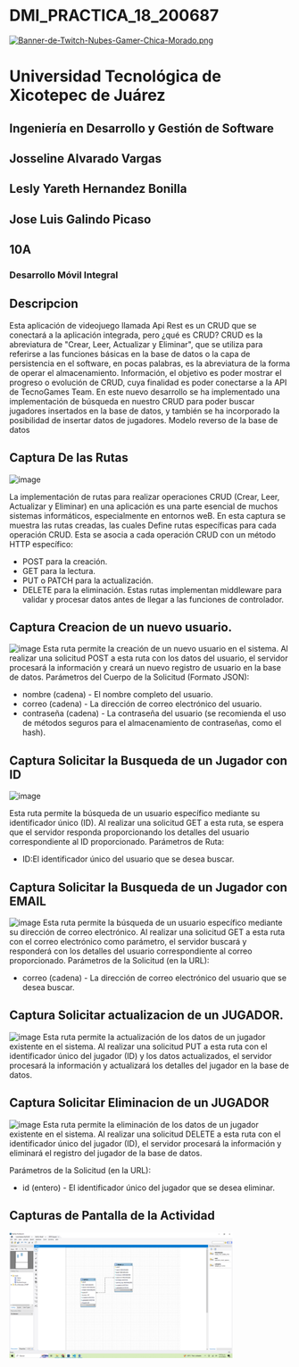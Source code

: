 # DMI_PRACTICA_18_200687


[![Banner-de-Twitch-Nubes-Gamer-Chica-Morado.png](https://i.postimg.cc/15q3LFXF/Banner-de-Twitch-Nubes-Gamer-Chica-Morado.png)](https://postimg.cc/MvzwBvyZ)

# Universidad Tecnológica de Xicotepec de Juárez

## Ingeniería en Desarrollo y Gestión de Software
## Josseline Alvarado Vargas
## Lesly Yareth Hernandez Bonilla
## Jose Luis Galindo Picaso
## 10A
### Desarrollo Móvil Integral

## Descripcion

Esta aplicación de videojuego llamada Api Rest es un CRUD que se conectará a la aplicación integrada, pero ¿qué es CRUD? CRUD es la abreviatura de "Crear, Leer, Actualizar y Eliminar", que se utiliza para referirse a las funciones básicas en la base de datos o la capa de persistencia en el software, en pocas palabras, es la abreviatura de la forma de operar el almacenamiento. Información, el objetivo es poder mostrar el progreso o evolución de CRUD, cuya finalidad es poder conectarse a la API de TecnoGames Team. En este nuevo desarrollo se ha implementado una implementación de búsqueda en nuestro CRUD para poder buscar jugadores insertados en la base de datos, y también se ha incorporado la posibilidad de insertar datos de jugadores.
Modelo reverso de la base de datos

## Captura De las Rutas
![image](https://github.com/JossAlvarado/DMI_INTEGRADORA_AVENTURASDEJACK/assets/84793967/ee72c205-530f-4444-a659-03d623bca5f9)

La implementación de rutas para realizar operaciones CRUD (Crear, Leer, Actualizar y Eliminar) en una aplicación es una parte esencial de muchos sistemas informáticos, especialmente en entornos weB. En esta captura se muestra las rutas creadas, las cuales Define rutas específicas para cada operación CRUD. Esta se asocia a cada operación CRUD con un método HTTP específico:
 * POST para la creación.
 * GET para la lectura.
 * PUT o PATCH para la actualización.
 * DELETE para la eliminación.
Estas rutas implementan middleware para validar y procesar datos antes de llegar a las funciones de controlador.

## Captura Creacion de un nuevo usuario. 
![image](https://github.com/JossAlvarado/DMI_INTEGRADORA_AVENTURASDEJACK/assets/84793967/9d5f4f1a-b070-4e2e-abe7-414dfc7bd4ab)
Esta ruta permite la creación de un nuevo usuario en el sistema. Al realizar una solicitud POST a esta ruta con los datos del usuario, el servidor procesará la información y creará un nuevo registro de usuario en la base de datos.
Parámetros del Cuerpo de la Solicitud (Formato JSON):
* nombre (cadena) - El nombre completo del usuario.
* correo (cadena) - La dirección de correo electrónico del usuario.
* contraseña (cadena) - La contraseña del usuario (se recomienda el uso de métodos seguros para el almacenamiento de contraseñas, como el hash).

## Captura Solicitar la Busqueda de un Jugador con ID
![image](https://github.com/JossAlvarado/DMI_INTEGRADORA_AVENTURASDEJACK/assets/84793967/2e8db758-aee0-4d88-ad46-17ee3e0a08f9)

Esta ruta permite la búsqueda de un usuario específico mediante su identificador único (ID). Al realizar una solicitud GET a esta ruta, se espera que el servidor responda proporcionando los detalles del usuario correspondiente al ID proporcionado.
Parámetros de Ruta:
* ID:El identificador único del usuario que se desea buscar.

## Captura Solicitar la Busqueda de un Jugador con EMAIL

![image](https://github.com/JossAlvarado/DMI_INTEGRADORA_AVENTURASDEJACK/assets/84793967/c2aa5f40-bfcc-4956-9685-05421984ca3d)
Esta ruta permite la búsqueda de un usuario específico mediante su dirección de correo electrónico. Al realizar una solicitud GET a esta ruta con el correo electrónico como parámetro, el servidor buscará y responderá con los detalles del usuario correspondiente al correo proporcionado.
Parámetros de la Solicitud (en la URL):
* correo (cadena) - La dirección de correo electrónico del usuario que se desea buscar.

## Captura Solicitar actualizacion de un JUGADOR. 
![image](https://github.com/JossAlvarado/DMI_INTEGRADORA_AVENTURASDEJACK/assets/84793967/6e9b4604-e470-4824-b229-6c8da421832c)
Esta ruta permite la actualización de los datos de un jugador existente en el sistema. Al realizar una solicitud PUT a esta ruta con el identificador único del jugador (ID) y los datos actualizados, el servidor procesará la información y actualizará los detalles del jugador en la base de datos.

## Captura Solicitar Eliminacion de un JUGADOR
![image](https://github.com/JossAlvarado/DMI_INTEGRADORA_AVENTURASDEJACK/assets/84793967/9d6f9c6c-3de6-4996-b85d-238273048ff8)
Esta ruta permite la eliminación de los datos de un jugador existente en el sistema. Al realizar una solicitud DELETE a esta ruta con el identificador único del jugador (ID), el servidor procesará la información y eliminará el registro del jugador de la base de datos.

Parámetros de la Solicitud (en la URL):
* id (entero) - El identificador único del jugador que se desea eliminar.


## Capturas de Pantalla de la Actividad

  <img src="./assets/a1.png" width="400" alt="Captura de Pantalla 1">
 

